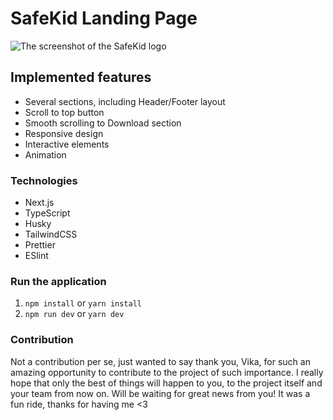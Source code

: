 # SafeKid Landing Page

<img src="https://res.cloudinary.com/deojavjaq/image/upload/v1716234252/projects/safekid-readme.png" alt="The screenshot of the SafeKid logo"/>

## Implemented features

- Several sections, including Header/Footer layout
- Scroll to top button
- Smooth scrolling to Download section
- Responsive design
- Interactive elements
- Animation

### Technologies

- Next.js
- TypeScript
- Husky
- TailwindCSS
- Prettier
- ESlint

### Run the application

1. `npm install` or `yarn install`
2. `npm run dev` or `yarn dev`

### Contribution

Not a contribution per se, just wanted to say thank you, Vika, for such an
amazing opportunity to contribute to the project of such importance. I really
hope that only the best of things will happen to you, to the project itself and
your team from now on. Will be waiting for great news from you! It was a fun
ride, thanks for having me <3
